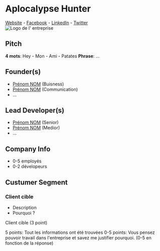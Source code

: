 # Aplocalypse Hunter
[Website](http://apocalypsehunters.com/) - [Facebook](https://www.facebook.com/apocalypsehuntersgame/) - [LinkedIn](https://www.linkedin.com/company/apocalypse-hunters/) - [Twitter](https://twitter.com/apocalypsehunt)  
![Logo de l' entreprise](https://www.google.com/url?sa=i&rct=j&q=&esrc=s&source=images&cd=&cad=rja&uact=8&ved=2ahUKEwjHuKb19MHeAhWNKlAKHe6pCUQQjRx6BAgBEAU&url=http%3A%2F%2Fbelgiangames.be%2Fcompanies%2Fapocalypse-hunters%2F&psig=AOvVaw1n7nGzjska3_m-1-yEJ25k&ust=1541667443324053)
## Pitch
**4 mots**: Hey - Mon - Ami - Patates
**Phrase**: ...

## Founder(s)
- [Prénom NOM](#LinkedIn) (Buisness)
- [Prénom NOM](#LinkedIn) (Communication)
- ...
## Lead Developer(s)
- [Prénom NOM](#LinkedIn) (Senior)
- [Prénom NOM](#LinkedIn) (Medior)
- ...
## Company Info
 - 0-5 employés
 - 0-2 dévelopeurs 

## Custumer Segment
### Client cible
- Description
- Pourquoi ?

Client cible (3 point)

5 points: Tout les informations ont été trouvées
0-5 points: Vous pensez pouvoir travail dans l'entreprise et savez me justifier pourquoi. (0-5 en fonction de la réponse)
